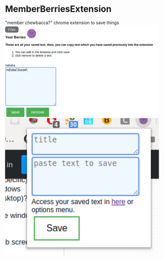 # MemberBerriesExtension
 "member chewbacca?"
chrome extension to save things
<img src="readme_img/Screenshot from 2019-09-11 01-01-59.png" alt="alt text" width="900" > 
<img src="readme_img/Screenshot from 2019-09-11 01-01-29.png" alt="alt text" width="900" > 
